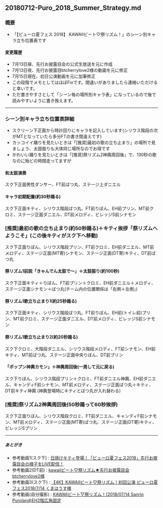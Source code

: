 20180712-Puro_2018_Summer_Strategy.md
-----

### 概要

* 「【ピューロ夏フェス 2018】 KAWAIIビート♡祭リズム！」のシーン別キャラ立ち位置表です

#### 変更履歴
* 7月13日昼、先行お披露目会の公式生放送を元に作成
* 7月13日夜、先行お披露目btcherrylove2様の動画を元に修正
* 7月15日現在、初日公演動画を元に加筆修正
* この段階でメモとしてはほぼFixです。間違いがありましたら連絡いただけると幸いです。
* ただ書きやすさとして「シーン毎の場所別キャラ表」になっているので後で読みやすいように書き換えます。

-----

### シーン別キャラ立ち位置表詳細

* スクリーン下正面から時計回りにキャラを記入しています(シリウス階段の次がMTとなっていたら多分FTの書き間違えです)
* カッコイイ踊りを見たいときは「[推奨]最初の歌の立ち止まり」の場所で見ましょう、太鼓振りも大体同じ場所なのでお得です
* かわいい踊りを見たいときは「[推奨]祭リズム2神輿周回後」で、130秒の歌なのに殆どの時間走ってますが

#### 和太鼓演奏
スク下正面男性ダンサー、FT前ばつ丸、ステージ上ダニエル
#### キャラ初期配置(約30秒踊る)
スク下正面キティ、シリウス階段ばつ丸、FT前りぼん、EH前プリン、MT前クロミ、ステージ正面ダニエル、DT前メロディ、ビレッジS前シナモン
### [推奨]最初の歌の立ち止まり(約50秒踊る)＋キティ挨拶「祭リズムへようこそ」(この後キティがスク下へ移動)
スク下正面りぼん、シリウス階段プリン、FT前クロミ、EH前ダニエル、MT前メロディ、ステージ正面(MT寄)シナモン、ステージ正面(DT寄)キティ、DT前ばつ丸
#### 祭リズム1前説「きゃんでん太鼓で〜」＋太鼓振り(約100秒)
スク下正面キティ＋りぼん、FT前プリン＋クロミ、EH前ダニエル＋メロディ、ステージ正面シナモン＋ばつ丸(チーム内の位置関係は「右側＋左側」)
#### 祭リズム1歌立ち止まり1(約25秒踊る)
スク下正面キティ、シリウス階段ばつ丸、FT前りぼん、EH前(トイレ前)プリン、MT前クロミ、ステージ正面ダニエル、DT前メロディ、ビレッジS前シナモン
#### 祭リズム1歌立ち止まり2(約20秒踊る)
スク下クロミ、大階段ダニエル、シリウス階段メロディ、FT前シナモン、EH前キティ、MT前ばつ丸、ステージ正面中央りぼん、DT前プリン
#### 「ポップン神輿カモン」＋神輿周回後(一周して元に戻る)
スク下りぼん、シリウス階段プリン＋クロミ、FT前ダニエル神輿、EH前ダニエル、キャンディF前シナモン、MT前メロディ、ステージ正面ばつ丸＋キティ、DT前キティ神輿
(神輿登場時にキティとばつ丸が入れ替わる)
### [推奨]祭リズム2神輿周回後(50秒踊って60秒挨拶)
スク下正面りぼん、シリウス階段クロミ、FT前ダニエル、キャンディF前シナモン、MT前メロディ、ステージ正面(MT寄)ばつ丸、ステージ正面(DT寄)キティ、ビレッジSプリン

-----

##### あとがき
* 参考動画1(スク下) : [日焼けキティ登場！「ピューロ夏フェス2018」先行お披露目会の様子をLIVE配信！](https://www.youtube.com/watch?v=nVeHbYUvSYc&feature=youtu.be)
* 参考動画2(DT前) : [kawaiiビート♡祭リズム★先行お披露目会  btcherrylove2様](https://youtu.be/dItzpMdSsYU)
* 参考動画3(スク下) : [【4K】KAWAIIビート♡祭リズム！初回公演 ピューロ夏フェス2018/7/14 くまはうす様](https://www.youtube.com/watch?v=1cuQUuSN734)
* 参考動画(自分撮影) : [KAWAIIビート▽祭リズム！(2018/07/14 Sanrio Puroland)EH2階広角固定](https://www.youtube.com/watch?v=kmq6qgYBR7U)
